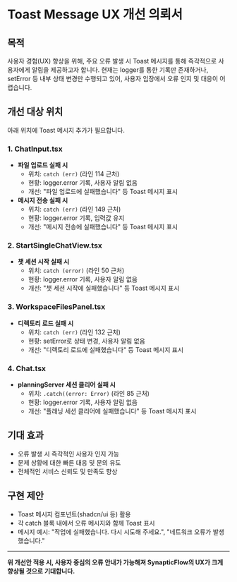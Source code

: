 # Toast Message UX 개선 의뢰서

## 목적

사용자 경험(UX) 향상을 위해, 주요 오류 발생 시 Toast 메시지를 통해 즉각적으로 사용자에게 알림을 제공하고자 합니다. 현재는 logger를 통한 기록만 존재하거나, setError 등 내부 상태 변경만 수행되고 있어, 사용자 입장에서 오류 인지 및 대응이 어렵습니다.

## 개선 대상 위치

아래 위치에 Toast 메시지 추가가 필요합니다.

### 1. ChatInput.tsx

- **파일 업로드 실패 시**
  - 위치: `catch (err)` (라인 114 근처)
  - 현황: logger.error 기록, 사용자 알림 없음
  - 개선: "파일 업로드에 실패했습니다" 등 Toast 메시지 표시
- **메시지 전송 실패 시**
  - 위치: `catch (err)` (라인 149 근처)
  - 현황: logger.error 기록, 입력값 유지
  - 개선: "메시지 전송에 실패했습니다" 등 Toast 메시지 표시

### 2. StartSingleChatView.tsx

- **챗 세션 시작 실패 시**
  - 위치: `catch (error)` (라인 50 근처)
  - 현황: logger.error 기록, 사용자 알림 없음
  - 개선: "챗 세션 시작에 실패했습니다" 등 Toast 메시지 표시

### 3. WorkspaceFilesPanel.tsx

- **디렉토리 로드 실패 시**
  - 위치: `catch (err)` (라인 132 근처)
  - 현황: setError로 상태 변경, 사용자 알림 없음
  - 개선: "디렉토리 로드에 실패했습니다" 등 Toast 메시지 표시

### 4. Chat.tsx

- **planningServer 세션 클리어 실패 시**
  - 위치: `.catch((error: Error)` (라인 85 근처)
  - 현황: logger.error 기록, 사용자 알림 없음
  - 개선: "플래닝 세션 클리어에 실패했습니다" 등 Toast 메시지 표시

## 기대 효과

- 오류 발생 시 즉각적인 사용자 인지 가능
- 문제 상황에 대한 빠른 대응 및 문의 유도
- 전체적인 서비스 신뢰도 및 만족도 향상

## 구현 제안

- Toast 메시지 컴포넌트(shadcn/ui 등) 활용
- 각 catch 블록 내에서 오류 메시지와 함께 Toast 표시
- 메시지 예시: "작업에 실패했습니다. 다시 시도해 주세요.", "네트워크 오류가 발생했습니다."

---

**위 개선안 적용 시, 사용자 중심의 오류 안내가 가능해져 SynapticFlow의 UX가 크게 향상될 것으로 기대합니다.**
